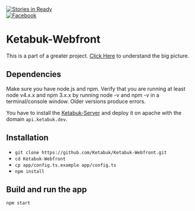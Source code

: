 [![Stories in Ready](https://badge.waffle.io/Ketabuk/Ketabuk-Webfront.png?label=ready&title=Ready)](http://waffle.io/Ketabuk/Ketabuk-Webfront)  
[![Facebook](https://img.shields.io/badge/facebook--blue.svg)](https://www.facebook.com/groups/1067988379946604)  

# Ketabuk-Webfront

This is a part of a greater project. [Click Here](https://github.com/Ketabuk/Start-Here) to understand the big picture.

## Dependencies
Make sure you have node.js and npm. Verify that you are running at least node v4.x.x and npm 3.x.x by running node -v and npm -v in a terminal/console window. Older versions produce errors.

You have to install the [Ketabuk-Server](https://github.com/Ketabuk/Ketabuk-Server) and deploy it on apache with the domain `api.ketabuk.dev`.

## Installation
* `git clone https://github.com/Ketabuk/Ketabuk-Webfront.git`
* `cd Ketabuk-Webfront`
* `cp app/config.ts.example app/config.ts`
* `npm install`

## Build and run the app
`npm start`

